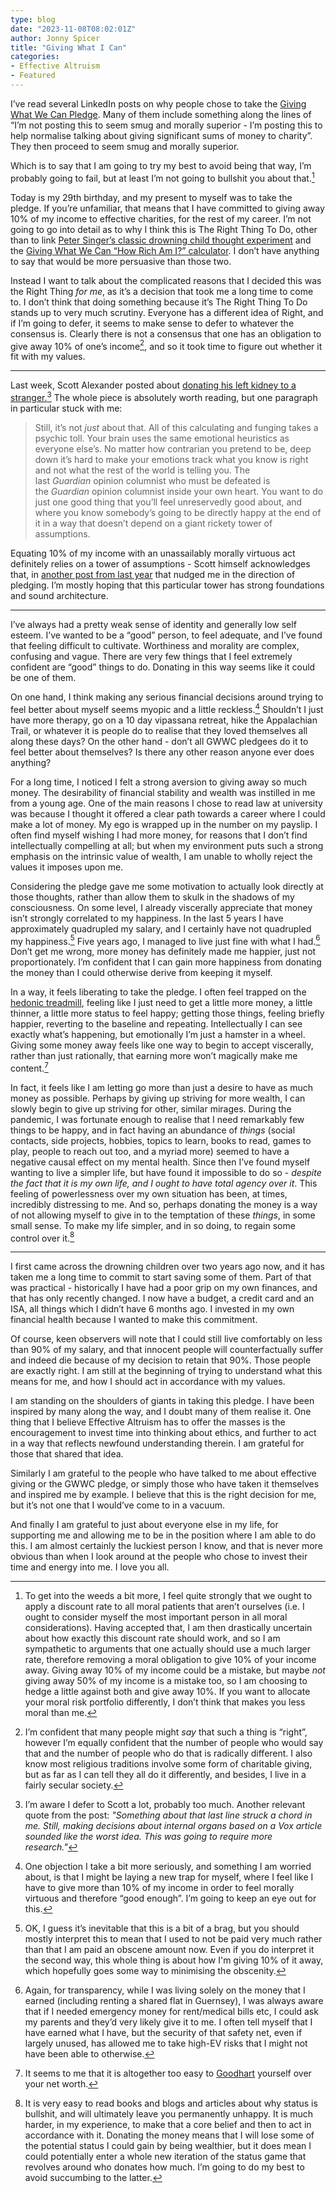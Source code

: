 ```yaml
---
type: blog
date: "2023-11-08T08:02:01Z"
author: Jonny Spicer
title: "Giving What I Can"
categories:
- Effective Altruism
- Featured
---
```

I’ve read several LinkedIn posts on why people chose to take the [Giving What We Can Pledge](https://www.givingwhatwecan.org/). Many of them include something along the lines of “I’m not posting this to seem smug and morally superior - I’m posting this to help normalise talking about giving significant sums of money to charity”. They then proceed to seem smug and morally superior.

Which is to say that I am going to try my best to avoid being that way, I’m probably going to fail, but at least I’m not going to bullshit you about that.[^1] 

Today is my 29th birthday, and my present to myself was to take the pledge. If you’re unfamiliar, that means that I have committed to giving away 10% of my income to effective charities, for the rest of my career. I’m not going to go into detail as to why I think this is The Right Thing To Do, other than to link [Peter Singer’s classic drowning child thought experiment](https://newint.org/features/1997/04/05/peter-singer-drowning-child-new-internationalist) and the [Giving What We Can “How Rich Am I?” calculator](https://howrichami.givingwhatwecan.org/how-rich-am-i). I don’t have anything to say that would be more persuasive than those two.

Instead I want to talk about the complicated reasons that I decided this was the Right Thing *for me*, as it’s a decision that took me a long time to come to. I don’t think that doing something because it’s The Right Thing To Do stands up to very much scrutiny. Everyone has a different idea of Right, and if I’m going to defer, it seems to make sense to defer to whatever the consensus is. Clearly there is not a consensus that one has an obligation to give away 10% of one’s income[^4], and so it took time to figure out whether it fit with my values.

---

Last week, Scott Alexander posted about [donating his left kidney to a stranger.](https://www.astralcodexten.com/p/my-left-kidney)[^6] The whole piece is absolutely worth reading, but one paragraph in particular stuck with me:
> Still, it’s not *just* about that. All of this calculating and funging takes a psychic toll. Your brain uses the same emotional heuristics as everyone else’s. No matter how contrarian you pretend to be, deep down it’s hard to make your emotions track what you know is right and not what the rest of the world is telling you. The last *Guardian* opinion columnist who must be defeated is the *Guardian* opinion columnist inside your own heart. You want to do just one good thing that you’ll feel unreservedly good about, and where you know somebody’s going to be directly happy at the end of it in a way that doesn’t depend on a giant rickety tower of assumptions.

Equating 10% of my income with an unassailably morally virtuous act definitely relies on a tower of assumptions - Scott himself acknowledges that, in [another post from last year](https://www.astralcodexten.com/p/effective-altruism-as-a-tower-of) that nudged me in the direction of pledging. I’m mostly hoping that this particular tower has strong foundations and sound architecture. 

---

I’ve always had a pretty weak sense of identity and generally low self esteem. I’ve wanted to be a “good” person, to feel adequate, and I’ve found that feeling difficult to cultivate. Worthiness and morality are complex, confusing and vague. There are very few things that I feel extremely confident are “good” things to do. Donating in this way seems like it could be one of them.

On one hand, I think making any serious financial decisions around trying to feel better about myself seems myopic and a little reckless.[^7] Shouldn’t I just have more therapy, go on a 10 day vipassana retreat, hike the Appalachian Trail, or whatever it is people do to realise that they loved themselves all along these days? On the other hand - don’t all GWWC pledgees do it to feel better about themselves? Is there any other reason anyone ever does anything?

For a long time, I noticed I felt a strong aversion to giving away so much money. The desirability of financial stability and wealth was instilled in me from a young age. One of the main reasons I chose to read law at university was because I thought it offered a clear path towards a career where I could make a lot of money. My ego is wrapped up in the number on my payslip. I often find myself wishing I had more money, for reasons that I don’t find intellectually compelling at all; but when my environment puts such a strong emphasis on the intrinsic value of wealth, I am unable to wholly reject the values it imposes upon me. 

Considering the pledge gave me some motivation to actually look directly at those thoughts, rather than allow them to skulk in the shadows of my consciousness. On some level, I already viscerally appreciate that money isn’t strongly correlated to my happiness. In the last 5 years I have approximately quadrupled my salary, and I certainly have not quadrupled my happiness.[^8] Five years ago, I managed to live just fine with what I had.[^9] Don’t get me wrong, more money has definitely made me happier, just not proportionately. I’m confident that I can gain more happiness from donating the money than I could otherwise derive from keeping it myself.

In a way, it feels liberating to take the pledge. I often feel trapped on the [hedonic treadmill](/blog/the-hedonic-treadmill), feeling like I just need to get a little more money, a little thinner, a little more status to feel happy; getting those things, feeling briefly happier, reverting to the baseline and repeating. Intellectually I can see exactly what’s happening, but emotionally I’m just a hamster in a wheel. Giving some money away feels like one way to begin to accept viscerally, rather than just rationally, that earning more won’t magically make me content.[^10]

In fact, it feels like I am letting go more than just a desire to have as much money as possible. Perhaps by giving up striving for more wealth, I can slowly begin to give up striving for other, similar mirages. During the pandemic, I was fortunate enough to realise that I need remarkably few things to be happy, and in fact having an abundance of *things* (social contacts, side projects, hobbies, topics to learn, books to read, games to play, people to reach out too, and a myriad more) seemed to have a negative causal effect on my mental health. Since then I’ve found myself wanting to live a simpler life, but have found it impossible to do so - *despite the fact that it is my own life, and I ought to have total agency over it*. This feeling of powerlessness over my own situation has been, at times, incredibly distressing to me. And so, perhaps donating the money is a way of not allowing myself to give in to the temptation of these *things*, in some small sense. To make my life simpler, and in so doing, to regain some control over it.[^11]

---

I first came across the drowning children over two years ago now, and it has taken me a long time to commit to start saving some of them. Part of that was practical - historically I have had a poor grip on my own finances, and that has only recently changed. I now have a budget, a credit card and an ISA, all things which I didn’t have 6 months ago. I invested in my own financial health because I wanted to make this commitment.

Of course, keen observers will note that I could still live comfortably on less than 90% of my salary, and that innocent people will counterfactually suffer and indeed die because of my decision to retain that 90%. Those people are exactly right. I am still at the beginning of trying to understand what this means for me, and how I should act in accordance with my values.

I am standing on the shoulders of giants in taking this pledge. I have been inspired by many along the way, and I doubt many of them realise it. One thing that I believe Effective Altruism has to offer the masses is the encouragement to invest time into thinking about ethics, and further to act in a way that reflects newfound understanding therein. I am grateful for those that shared that idea.

Similarly I am grateful to the people who have talked to me about effective giving or the GWWC pledge, or simply those who have taken it themselves and inspired me by example. I believe that this is the right decision for me, but it’s not one that I would’ve come to in a vacuum.

And finally I am grateful to just about everyone else in my life, for supporting me and allowing me to be in the position where I am able to do this. I am almost certainly the luckiest person I know, and that is never more obvious than when I look around at the people who chose to invest their time and energy into me. I love you all.

[^1]: To get into the weeds a bit more, I feel quite strongly that we ought to apply a discount rate to all moral patients that aren’t ourselves (i.e. I ought to consider myself the most important person in all moral considerations).[^2] Having accepted that, I am then drastically uncertain about how exactly this discount rate should work, and so I am sympathetic to arguments that one actually should use a much larger rate, therefore removing a moral obligation to give 10% of your income away. Giving away 10% of my income could be a mistake, but maybe *not* giving away 50% of my income is a mistake too, so I am choosing to hedge a little against both and give away 10%. If you want to allocate your moral risk portfolio differently, I don’t think that makes you less moral than me.

[^2]: Some people might disagree but I think this is correct for a mixture of practical and abstract, meta-reasons. The practical: following a value system that puts myself first makes it easier to stick with that value system, likely yielding better moral results. A relevant example: I pledge to give anything I earn above the UK median income. After a couple of years, I want to buy a house and have children, and I want to provide said children with a good life[^3], suddenly I wish I had more money to be able to provide them with that life, I don’t have much saved, so I stop giving entirely. I never return to giving away a portion of my income, and perhaps I donated £100k. In a different scenario, I “only” give away 10% of my income, but that still allows me to save a decent amount of money, so that when I have children, I don’t need to cut back on my donations. I continue giving all the way through my career, and end up giving £300k total.
  The more abstract reasons come in various shapes and sizes, but mostly I want to hedge against there not being any moral patients other than myself, or indeed no moral patients whatsoever. The obvious, albeit trite, example here would be the [Simulation Hypothesis.](https://academic.oup.com/pq/article-abstract/53/211/243/1610975?login=false)

[^3]: In theory I don’t think I ought to apply a discount rate between my hypothetical progeny and other people, in practice that is obviously what is going to happen. I’m even less certain about how the offspring → others discount rate should look than I am about the myself → others, but fortunately I don’t have to worry about that just yet.

[^4]: I’m confident that many people might *say* that such a thing is “right”, however I’m equally confident that the number of people who would say that and the number of people who do that is radically different. I also know most religious traditions involve some form of charitable giving[^5], but as far as I can tell they all do it differently, and besides, I live in a fairly secular society.

[^5]: Giving away 10% of my income seems like quite a nice way to hedge against Hell being real. Like, I guess it’s probably not going be enough to get me through the pearly gates, but maybe it’d at least tip me over the edge into an eternity of purgatory?

[^6]: I’m aware I defer to Scott a lot, probably too much. Another relevant quote from the post:
  *"Something about that last line struck a chord in me. Still, making decisions about internal organs based on a Vox article sounded like the *worst* idea. This was going to require more research."*

[^7]: One objection I take a bit more seriously, and something I am worried about, is that I might be laying a new trap for myself, where I feel like I have to give more than 10% of my income in order to feel morally virtuous and therefore “good enough”. I’m going to keep an eye out for this.

[^8]: OK, I guess it’s inevitable that this is a bit of a brag, but you should mostly interpret this to mean that I used to not be paid very much rather than that I am paid an obscene amount now. Even if you do interpret it the second way, this whole thing is about how I'm giving 10% of it away, which hopefully goes some way to minimising the obscenity.

[^9]: Again, for transparency, while I was living solely on the money that I earned (including renting a shared flat in Guernsey), I was always aware that if I needed emergency money for rent/medical bills etc, I could ask my parents and they’d very likely give it to me. I often tell myself that I have earned what I have, but the security of that safety net, even if largely unused, has allowed me to take high-EV risks that I might not have been able to otherwise.

[^10]: It seems to me that it is altogether too easy to [Goodhart](https://en.wikipedia.org/wiki/Goodhart's_law) yourself over your net worth.

[^11]: It is very easy to read books and blogs and articles about why status is bullshit, and will ultimately leave you permanently unhappy. It is much harder, in my experience, to make that a core belief and then to act in accordance with it. Donating the money means that I will lose some of the potential status I could gain by being wealthier, but it does mean I could potentially enter a whole new iteration of the status game that revolves around who donates how much. I’m going to do my best to avoid succumbing to the latter.
